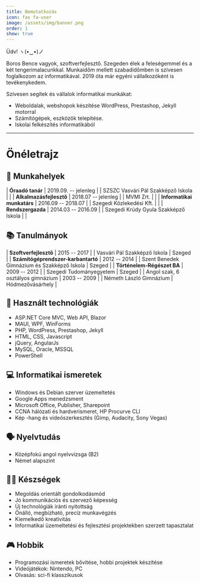 ```yaml
---
title: Bemutatkozás
icon: fas fa-user
image: /assets/img/banner.png
order: 1
show: true
---
```


Üdv! ヽ(•‿•)ノ

Boros Bence vagyok, szoftverfejlesztő. Szegeden élek a feleségemmel és a két tengerimalacunkkal. Munkaidőm mellett szabadidőmben is szívesen foglalkozom az informatikával. 2019 óta már egyéni vállalkozóként is tevékenykedem. 

Szívesen segítek és vállalok informatikai munkákat:
- Weboldalak, webshopok készítése WordPress, Prestashop, Jekyll motorral
- Számítógépek, eszközök telepítése.
- Iskolai felkészítés informatikából

***

# Önéletrajz

## 💼 Munkahelyek

| **Óraadó tanár** | 2019.09. -- jelenleg |
| SZSZC Vasvári Pál Szakképző Iskola |  |
| **Alkalmazásfejlesztő** | 2018.07 -- jelenleg |
| MVMI Zrt. |  |
| **Informatikai munkatárs** | 2016.09 -- 2018.07 |
| Szegedi Közlekedési Kft. |  |
| **Rendszergazda** | 2014.03 -- 2016.09 |
| Szegedi Krúdy Gyula Szakképző Iskola |  |

## 📚 Tanulmányok

| **Szoftverfejlesztő** | 2015 -- 2017 |
| Vasvári Pál Szakképző Iskola | Szeged |
| **Számítógéprendszer-karbantartó** | 2012 -- 2014 |
| Szent Benedek Gimnázium és Szakképző Iskola | Szeged |
| **Történelem-Régészet BA** | 2009 -- 2012 |
| Szegedi Tudományegyetem | Szeged |
| Angol szak, 6 osztályos gimnázium | 2003 -- 2009 |
| Németh László Gimnázium | Hódmezővásárhely |

## 🧰 Használt technológiák
- ASP.NET Core MVC, Web API, Blazor
- MAUI, WPF, WinForms
- PHP, WordPress, Prestashop, Jekyll
- HTML, CSS, Javascript
- jQuery, AngularJs
- MySQL, Oracle, MSSQL
- PowerShell

## 💻 Informatikai ismeretek
- Windows és Debian szerver üzemeltetés
- Google Apps menedzsment
- Microsoft Office, Publisher, Sharepoint
- CCNA hálózati és hardverismeret, HP Procurve CLI
- Kép -hang és videószerkesztés (Gimp, Audacity, Sony Vegas)

## 🗣 Nyelvtudás
- Középfokú angol nyelvvizsga (B2)
- Német alapszint

## 🤹‍♀️ Készségek
- Megoldás orientált gondolkodásmód
- Jó kommunikációs és szervező képesség
- Új technológiák iránti nyitottság
- Önálló, megbízható, precíz munkavégzés
- Kiemelkedő kreativitás
- Informatikai üzemeltetési és fejlesztési projektekben szerzett tapasztalat

## 🎮 Hobbik
- Programozási ismeretek bővítése, hobbi projektek készítése
- Videójátékok: Nintendo, PC
- Olvasás: sci-fi klasszikusok